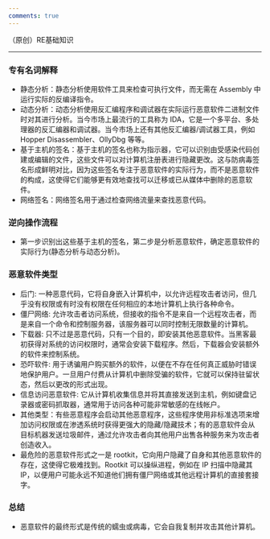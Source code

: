 ```yaml
---
comments: true
---
```

（原创）RE基础知识
***
### 专有名词解释
- 静态分析：静态分析使用软件工具来检查可执行文件，而无需在 Assembly 中运行实际的反编译指令。
- 动态分析：动态分析使用反汇编程序和调试器在实际运行恶意软件二进制文件时对其进行分析。当今市场上最流行的工具称为 IDA，它是一个多平台、多处理器的反汇编器和调试器。当今市场上还有其他反汇编器/调试器工具，例如 Hopper Disassembler、OllyDbg 等等。
- 基于主机的签名：基于主机的签名也称为指示器，它可以识别由受感染代码创建或编辑的文件，这些文件可以对计算机注册表进行隐藏更改。这与防病毒签名形成鲜明对比，因为这些签名专注于恶意软件的实际行为，而不是恶意软件的构成，这使得它们能够更有效地查找可以迁移或已从媒体中删除的恶意软件。
- 网络签名：网络签名用于通过检查网络流量来查找恶意代码。
### 逆向操作流程
- 第一步识别出这些基于主机的签名，第二步是分析恶意软件，确定恶意软件的实际行为(静态分析与动态分析)。
### 恶意软件类型
- 后门: 一种恶意代码，它将自身嵌入计算机中，以允许远程攻击者访问，但几乎没有权限或有时没有权限在任何相应的本地计算机上执行各种命令。
- 僵尸网络: 允许攻击者访问系统，但接收的指令不是来自一个远程攻击者，而是来自一个命令和控制服务器，该服务器可以同时控制无限数量的计算机。
- 下载器: 只不过是恶意代码，只有一个目的，即安装其他恶意软件。当黑客最初获得对系统的访问权限时，通常会安装下载程序。然后，下载器会安装额外的软件来控制系统。
- 恐吓软件: 用于诱骗用户购买额外的软件，以便在不存在任何真正威胁时错误地保护用户。一旦用户付费从计算机中删除受骗的软件，它就可以保持驻留状态，然后以更改的形式出现。
- 信息访问恶意软件: 它从计算机收集信息并将其直接发送到主机，例如键盘记录器或密码抓取器，通常用于访问各种可能非常敏感的在线帐户。
- 其他类型：有些恶意程序会启动其他恶意程序，这些程序使用非标准选项来增加访问权限或在渗透系统时获得更强大的隐藏/隐藏技术；有的恶意软件会从目标机器发送垃圾邮件，通过允许攻击者向其他用户出售各种服务来为攻击者创造收入。
- 最危险的恶意软件形式之一是 rootkit，它向用户隐藏了自身和其他恶意软件的存在，这使得它极难找到。Rootkit 可以操纵进程，例如在 IP 扫描中隐藏其 IP，以便用户可能永远不知道他们拥有僵尸网络或其他远程计算机的直接套接字。
### 总结
- 恶意软件的最终形式是传统的蠕虫或病毒，它会自我复制并攻击其他计算机。